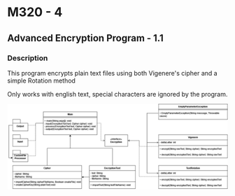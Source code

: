 # M320 - 4
## Advanced Encryption Program - 1.1

### Description

This program encrypts plain text files using both Vigenere's cipher and a simple Rotation method

Only works with english text, special characters are ignored by the program.

![AdvancedEncryptionUML.png](AdvancedEncryptionUML.png)